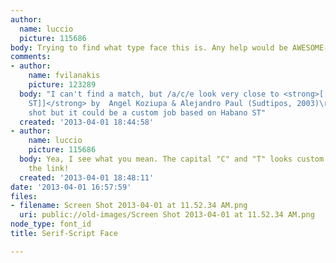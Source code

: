 ```yaml
---
author:
  name: luccio
  picture: 115686
body: Trying to find what type face this is. Any help would be AWESOME-SAUCE!
comments:
- author:
    name: fvilanakis
    picture: 123289
  body: "I can't find a match, but /a/c/e look very close to <strong>[[http://www.findmyfont.com/index.php/fonts/font-preview?fset=Sudtipos&ffam=HabanoST%20-%20Regular&fid=34e6550c610b00f0bd39f9d36993a4ff&fsize=60&text=Caracter&fit=1|Habano
    ST]]</strong> by  Angel Koziupa & Alejandro Paul (Sudtipos, 2003)\r\nIt's a long
    shot but it could be a custom job based on Habano ST"
  created: '2013-04-01 18:44:58'
- author:
    name: luccio
    picture: 115686
  body: Yea, I see what you mean. The capital "C" and "T" looks custom. Thanks for
    the link!
  created: '2013-04-01 18:48:11'
date: '2013-04-01 16:57:59'
files:
- filename: Screen Shot 2013-04-01 at 11.52.34 AM.png
  uri: public://old-images/Screen Shot 2013-04-01 at 11.52.34 AM.png
node_type: font_id
title: Serif-Script Face

---
```

